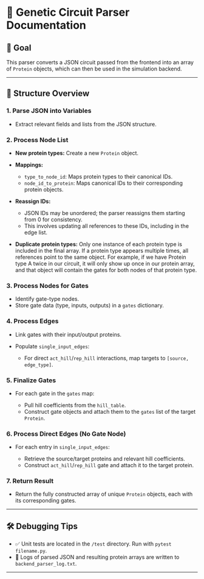 # 🧬 Genetic Circuit Parser Documentation

## 📌 Goal

This parser converts a JSON circuit passed from the frontend into an array of `Protein` objects, which can then be used in the simulation backend.

---

## 🧱 Structure Overview

### 1. **Parse JSON into Variables**

* Extract relevant fields and lists from the JSON structure.

### 2. **Process Node List**

* **New protein types:** Create a new `Protein` object.
* **Mappings:**

  * `type_to_node_id`: Maps protein types to their canonical IDs.
  * `node_id_to_protein`: Maps canonical IDs to their corresponding protein objects.
* **Reassign IDs:**

  * JSON IDs may be unordered; the parser reassigns them starting from 0 for consistency.
  * This involves updating all references to these IDs, including in the edge list.
* **Duplicate protein types:** Only one instance of each protein type is included in the final array. If a protein type appears multiple times, all references point to the same object. For example, if we have Protein type A twice in our circuit, it will only show up once in our protein array, and that object will contain the gates for both nodes of that protein type.

### 3. **Process Nodes for Gates**

* Identify gate-type nodes.
* Store gate data (type, inputs, outputs) in a `gates` dictionary.

### 4. **Process Edges**

* Link gates with their input/output proteins.
* Populate `single_input_edges`:

  * For direct `act_hill`/`rep_hill` interactions, map targets to `[source, edge_type]`.

### 5. **Finalize Gates**

* For each gate in the `gates` map:

  * Pull hill coefficients from the `hill_table`.
  * Construct gate objects and attach them to the `gates` list of the target `Protein`.

### 6. **Process Direct Edges (No Gate Node)**

* For each entry in `single_input_edges`:

  * Retrieve the source/target proteins and relevant hill coefficients.
  * Construct `act_hill`/`rep_hill` gate and attach it to the target protein.

### 7. **Return Result**

* Return the fully constructed array of unique `Protein` objects, each with its corresponding gates.

---

## 🛠️ Debugging Tips

* ✅ Unit tests are located in the `/test` directory. Run with `pytest filename.py`.
* 📄 Logs of parsed JSON and resulting protein arrays are written to `backend_parser_log.txt`.

---